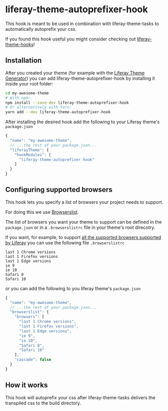 # liferay-theme-autoprefixer-hook

This hook is meant to be used in combination with liferay-theme-tasks to automatically autoprefix your css.

If you found this hook useful you might consider checking out [liferay-theme-hooks](https://github.com/smclab/liferay-theme-hooks)!

## Installation

After you created your theme (for example with the [Liferay Theme Generator](https://github.com/liferay/generator-liferay-theme)) you can add liferay-theme-autoprefixer-hook by installing it inside your root folder:

```bash
cd my-awesome-theme
# With npm:
npm install --save-dev liferay-theme-autoprefixer-hook
# Or alternatively with Yarn:
yarn add --dev liferay-theme-autoprefixer-hook
```

After installing the desired hook add the following to your Liferay theme's `package.json`

```js
{
  "name": "my-awesome-theme",
  // ...the rest of your package.json...
  "liferayTheme": {
    "hookModules": [
      "liferay-theme-autoprefixer-hook"
    ]
  }
}
```

## Configuring supported browsers

This hook lets you specify a list of browsers your project needs to support.

For doing this we use [Browserslist](https://github.com/browserslist/browserslist).

The list of browsers you want your theme to support can be defined in the `package.json` or in a `.browserslistrc` file in your theme's root direcotry.

If you want, for example, to support [all the supported browsers supported by Liferay](https://web.liferay.com/it/services/support/compatibility-matrix) you can use the following file `.browserslistrc`

```
last 1 Chrome versions
last 1 Firefox versions
last 1 Edge versions
ie 9
ie 10
Safari 8
Safari 10
```

or you can add the following to you liferay theme's `package.json`

```js
{
  "name": "my-awesome-theme",
  // ...the rest of your package.json...
  "browserslist": {
    "browsers": [
      "last 1 Chrome versions",
      "last 1 Firefox versions",
      "last 1 Edge versions",
      "ie 9",
      "ie 10",
      "Safari 8",
      "Safari 10"
    ],
    "cascade": false
  }
}
```


## How it works

This hook will autoprefix your css after liferay-theme-tasks delivers the transpiled css to the build directory.
